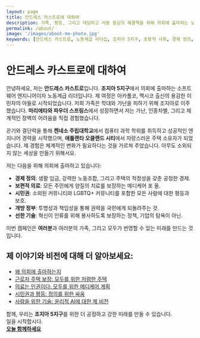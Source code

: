 ```yaml
---
layout: page
title: 안드레스 카스트로에 대하여
description: 가족, 평등, 그리고 대담하고 사람 중심의 해결책을 위해 의회에 출마하는 노동계급 리더이자 소프트웨어 엔지니어 안드레스 카스트로를 만나보세요.
permalink: /about/
image: '/images/about-me-photo.jpg'
keywords: [안드레스 카스트로, 노동계급 리더십, 조지아 5지구, 포용적 사회, 경제 정의, 선한 기술, 저렴한 주택, 보편적 의료]
---
```


# 안드레스 카스트로에 대하여

안녕하세요, 저는 **안드레스 카스트로**입니다. **조지아 5지구**에서 의회에 출마하는 소프트웨어 엔지니어이자 노동계급 리더입니다. 제 여정은 아카풀코, 멕시코 출신의 용감한 이민자의 아들로 시작되었습니다. 저희 가족은 학대와 가난을 피하기 위해 조지아로 이주했습니다. **마리에타와 파우더 스프링스**에서 성장하면서 저는 가난, 인종차별, 그리고 체계적인 장벽의 어려움을 직접 경험했습니다.

끈기와 결단력을 통해 **켄네소 주립대학교**에서 컴퓨터 과학 학위를 취득하고 성공적인 엔지니어 경력을 시작했으며, **애틀랜타 오클랜드 시티**에서 자랑스러운 주택 소유자가 되었습니다. 제 경험은 체계적인 변화가 필요하다는 것을 가르쳐 주었습니다. 아무도 소외되지 않는 세상을 만들기 위해서요.

저는 다음을 위해 의회에 출마하고 있습니다:  
- **경제 정의**: 생활 임금, 강력한 노동조합, 그리고 주택의 적정성을 갖춘 공정한 경제.  
- **보편적 의료**: 모든 주민에게 양질의 치료를 보장하는 메디케어 포 올.  
- **시민권**: 소외된 커뮤니티와 LGBTQ+ 커뮤니티를 포함한 모든 사람에 대한 평등과 보호.  
- **개방 정부**: 투명성과 책임성을 통해 권력을 국민에게 되돌려주는 것.  
- **선한 기술**: 혁신이 인류를 위해 봉사하도록 보장하는 정책, 기업의 탐욕이 아닌.  

이번 캠페인은 **여러분**과 여러분의 가족, 그리고 모두가 번영할 수 있는 미래를 만드는 것입니다.

## 제 이야기와 비전에 대해 더 알아보세요:
- [왜 의회에 출마하는지](/blog/why-im-running/)
- [근로자 주택 보장: 모두를 위한 저렴한 주택](/project/housing-community/)
- [의료는 인권이다: 모두를 위한 메디케어 계획](/project/healthcare/)
- [시민권과 평등: 정의를 위한 싸움](/project/civil-rights-equality)
- [사람을 위한 기술: 윤리적 AI에 대한 제 비전](/project/ai/)

함께, 우리는 **조지아 5지구**를 위한 더 공정하고 강한 미래를 만들 수 있습니다.  
일을 시작합시다.  
**[오늘 함께하세요](https://actionnetwork.org/forms/subscribe-form)**